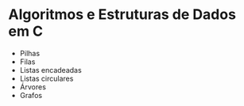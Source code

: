 # Algoritmos e Estruturas de Dados em C
* Pilhas
* Filas
* Listas encadeadas
* Listas circulares
* Árvores
* Grafos
